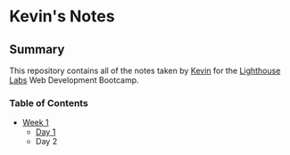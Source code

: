 # Kevin's Notes

## Summary

This repository contains all of the notes taken by [Kevin](https://github.com/kvn-km) for the [Lighthouse Labs](https://www.lighthouselabs.ca/) Web Development Bootcamp.

### Table of Contents
* [Week 1](Week_1)
  * [Day 1](Week_1/Day_1)
  * Day 2